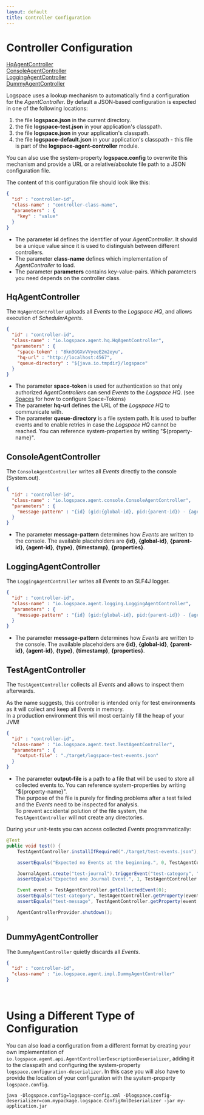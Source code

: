 ```yaml
---
layout: default
title: Controller Configuration
---
```


# Controller Configuration

[HqAgentController](#hqagentcontroller) <br/>
[ConsoleAgentController](#consoleagentcontroller) <br/>
[LoggingAgentController](#loggingagentcontroller) <br/>
[DummyAgentController](#dummyagentcontroller) <br/>

Logspace uses a lookup mechanism to automatically find a configuration for the *AgentController*. 
By default a JSON-based configuration is expected in one of the following locations:

1. the file **logspace.json** in the current directory.
2. the file **logspace-test.json** in your application's classpath.
3. the file **logspace.json** in your application's classpath.
4. the file **logspace-default.json** in your application's classpath - this file is part of the **logspace-agent-controller** module.

You can also use the system-property **logspace.config** to overwrite this mechanism and provide a URL or a relative/absolute file path to a JSON configuration file.

The content of this configuration file should look like this:

````json
{
  "id" : "controller-id",
  "class-name" : "controller-class-name",
  "parameters" : {
    "key" : "value"
  }
}
````

- The parameter **id** defines the identifier of your *AgentController*. It should be a unique value since it is used to distinguish between different controllers.
- The parameter **class-name** defines which implementation of *AgentController* to load.
- The parameter **parameters** contains key-value-pairs. Which parameters you need depends on the controller class.

## HqAgentController
The ```HqAgentController``` uploads all *Events* to the *Logspace HQ*, and allows execution of *SchedulerAgents*.

````json
{
  "id" : "controller-id",
  "class-name" : "io.logspace.agent.hq.HqAgentController",
  "parameters" : {
    "space-token" : "8kn3GGXvVVyeeE2m2eyu",
    "hq-url" : "http://localhost:4567",
    "queue-directory" : "${java.io.tmpdir}/logspace"
  }
}
````

- The parameter **space-token** is used for authentication so that only authorized *AgentControllers* can send *Events* to the *Logspace HQ*. (see [Spaces](/configuration-hq-spaces) for how to configure Space-Tokens)
- The parameter **hq-url** defines the URL of the *Logspace HQ* to communicate with.
- The parameter **queue-directory** is a file system path. It is used to buffer events and to enable retries in case the *Logspace HQ* cannot be reached. You can reference system-properties by writing "${property-name}".

## ConsoleAgentController
The ```ConsoleAgentController``` writes all *Events* directly to the console (System.out).

````json
{
  "id" : "controller-id",
  "class-name" : "io.logspace.agent.console.ConsoleAgentController",
  "parameters" : {
    "message-pattern" : "{id} (gid:{global-id}, pid:{parent-id}) - {agent-id} [{type}] - {timestamp}: {properties}"
  }
}
````

- The parameter **message-pattern** determines how *Events* are written to the console. The available placeholders are **{id}**, **{global-id}**, **{parent-id}**, **{agent-id}**, **{type}**, **{timestamp}**, **{properties}**.

## LoggingAgentController
The ```LoggingAgentController``` writes all *Events* to an SLF4J logger.

````json
{
  "id" : "controller-id",
  "class-name" : "io.logspace.agent.logging.LoggingAgentController",
  "parameters" : {
    "message-pattern" : "{id} (gid:{global-id}, pid:{parent-id}) - {agent-id} [{type}] - {timestamp}: {properties}"
  }
}
````

- The parameter **message-pattern** determines how *Events* are written to the console. The available placeholders are **{id}**, **{global-id}**, **{parent-id}**, **{agent-id}**, **{type}**, **{timestamp}**, **{properties}**.

## TestAgentController
The ```TestAgentController``` collects all *Events* and allows to inspect them afterwards.

As the name suggests, this controller is intended only for test environments as it will collect and keep all *Events* in memory.<br/>
In a production environment this will most certainly fill the heap of your JVM!

````json
{
  "id" : "controller-id",
  "class-name" : "io.logspace.agent.test.TestAgentController",
  "parameters" : {
    "output-file" : "./target/logspace-test-events.json"
  }
}
````

- The parameter **output-file** is a path to a file that will be used to store all collected events to. You can reference system-properties by writing "${property-name}".<br/>The purpose of the file is purely for finding problems after a test failed and the *Events* need to be inspected for analysis.<br/>To prevent accidental polution of the file system, the ```TestAgentController``` will not create any directories.

During your unit-tests you can access collected *Events* programmatically:

````java
@Test
public void test() {
    TestAgentController.installIfRequired("./target/test-events.json");

    assertEquals("Expected no Events at the beginning.", 0, TestAgentController.getCollectedEventCount());

    JournalAgent.create("test-journal").triggerEvent("test-category", "test-message");
    assertEquals("Expected one Journal Event.", 1, TestAgentController.getCollectedEventCount());

    Event event = TestAgentController.getCollectedEvent(0);
    assertEquals("test-category", TestAgentController.getProperty(event.getStringProperties(), "category"));
    assertEquals("test-message", TestAgentController.getProperty(event.getStringProperties(), "message"));

    AgentControllerProvider.shutdown();
}
````

## DummyAgentController
The ```DummyAgentController``` quietly discards all *Events*.

````json
{
  "id" : "controller-id",
  "class-name" : "io.logspace.agent.impl.DummyAgentController"
}
````
&nbsp;

# Using a Different Type of Configuration

You can also load a configuration from a different format by creating your own implementation of ```io.logspace.agent.api.AgentControllerDescriptionDeserializer```, adding it to the classpath and configuring the system-property ```logspace.configuration-deserializer```.
In this case you will also have to provide the location of your configuration with the system-property ```logspace.config```.

````
java -Dlogspace.config=logspace-config.xml -Dlogspace.config-deserializer=com.mypackage.logspace.ConfigXmlDeserializer -jar my-application.jar 
````